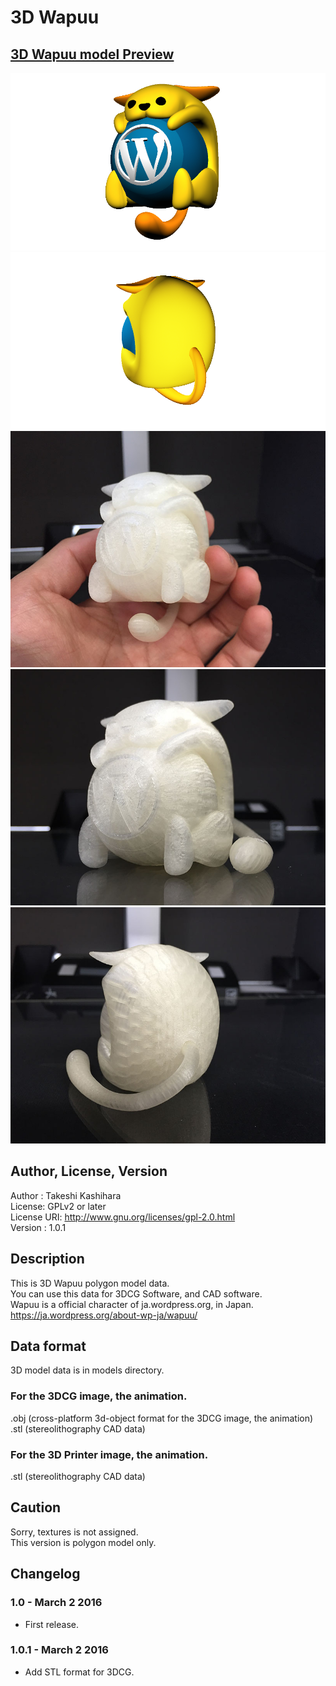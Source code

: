 # 3D Wapuu

## [3D Wapuu model Preview](./models/for_the_3dcg/stl/wapuu.stl)  

![3D Wapuu](./images/wapuu_render_1.png)
![3D Wapuu](./images/wapuu_render_2.png)
![3D Wapuu](./images/wapuu_3d_printer_1.jpg)
![3D Wapuu](./images/wapuu_3d_printer_2.jpg)
![3D Wapuu](./images/wapuu_3d_printer_3.jpg)

## Author, License, Version
Author : Takeshi Kashihara  
License: GPLv2 or later  
License URI: http://www.gnu.org/licenses/gpl-2.0.html  
Version : 1.0.1  

## Description
This is 3D Wapuu polygon model data.  
You can use this data for 3DCG Software, and CAD software.  
Wapuu is a official character of ja.wordpress.org, in Japan.  
https://ja.wordpress.org/about-wp-ja/wapuu/  

## Data format
3D model data is in models directory.  
### For the 3DCG image, the animation.
.obj (cross-platform 3d-object format for the 3DCG image, the animation)  
.stl (stereolithography CAD data)

### For the 3D Printer image, the animation.
.stl (stereolithography CAD data)

## Caution
Sorry, textures is not assigned.  
This version is polygon model only.  
## Changelog  
### 1.0 - March 2 2016
* First release.  

### 1.0.1 - March 2 2016
* Add STL format for 3DCG.



